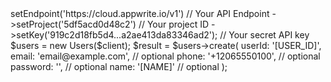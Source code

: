 <?php

use Appwrite\Client;
use Appwrite\Services\Users;

$client = (new Client())
    ->setEndpoint('https://cloud.appwrite.io/v1') // Your API Endpoint
    ->setProject('5df5acd0d48c2') // Your project ID
    ->setKey('919c2d18fb5d4...a2ae413da83346ad2'); // Your secret API key

$users = new Users($client);

$result = $users->create(
    userId: '[USER_ID]',
    email: 'email@example.com', // optional
    phone: '+12065550100', // optional
    password: '', // optional
    name: '[NAME]' // optional
);